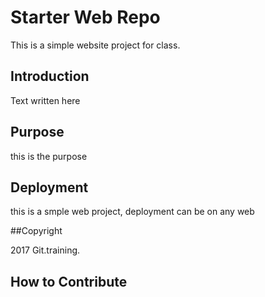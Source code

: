 # Starter Web Repo
This is a simple website project for class.
## Introduction
Text written here
## Purpose
this is the purpose
## Deployment

this is a smple web project, deployment can be on any web

##Copyright

2017 Git.training.

## How to Contribute

